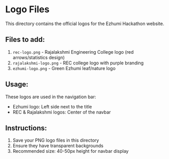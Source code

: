 # Logo Files

This directory contains the official logos for the Ezhumi Hackathon website.

## Files to add:
1. `rec-logo.png` - Rajalakshmi Engineering College logo (red arrows/statistics design)
2. `rajalakshmi-logo.png` - REC college logo with purple branding 
3. `ezhumi-logo.png` - Green Ezhumi leaf/nature logo

## Usage:
These logos are used in the navigation bar:
- Ezhumi logo: Left side next to the title
- REC & Rajalakshmi logos: Center of the navbar

## Instructions:
1. Save your PNG logo files in this directory
2. Ensure they have transparent backgrounds
3. Recommended size: 40-50px height for navbar display